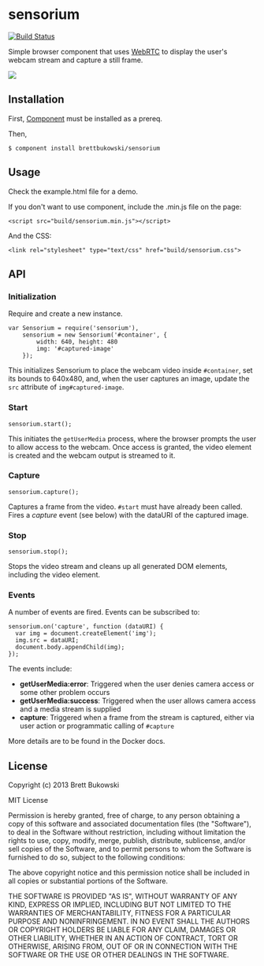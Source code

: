 sensorium
=========

[![Build Status](https://travis-ci.org/BrettBukowski/sensorium.png?branch=master)](https://travis-ci.org/BrettBukowski/sensorium)


Simple browser component that uses [WebRTC][rtc] to display the user's webcam stream and capture a still frame.

![][pic]

## Installation

First, [Component] must be installed as a prereq.

Then,

    $ component install brettbukowski/sensorium

## Usage

Check the example.html file for a demo.

If you don't want to use component, include the .min.js file on the page:

    <script src="build/sensorium.min.js"></script>

And the CSS:

    <link rel="stylesheet" type="text/css" href="build/sensorium.css">

## API

### Initialization

Require and create a new instance.

    var Sensorium = require('sensorium'),
        sensorium = new Sensorium('#container', {
            width: 640, height: 480
            img: '#captured-image'
        });

This initializes Sensorium to place the webcam video inside `#container`, set its bounds to 640x480, and, when the user captures an image, update the `src` attribute of `img#captured-image`.

### Start

    sensorium.start();

This initiates the `getUserMedia` process, where the browser prompts the user to allow access to the webcam. Once access is granted, the video element is created and the webcam output is streamed to it.

### Capture

    sensorium.capture();

Captures a frame from the video. `#start` must have already been called. Fires a _capture_ event (see below) with the dataURI of the captured image.


### Stop

    sensorium.stop();

Stops the video stream and cleans up all generated DOM elements, including the video element.

### Events

A number of events are fired. Events can be subscribed to:

    sensorium.on('capture', function (dataURI) {
      var img = document.createElement('img');
      img.src = dataURI;
      document.body.appendChild(img);
    });

The events include:

- **getUserMedia:error**: Triggered when the user denies camera access or some other problem occurs
- **getUserMedia:success**: Triggered when the user allows camera access and a media stream is supplied
- **capture**: Triggered when a frame from the stream is captured, either via user action or programmatic calling of `#capture` 

More details are to be found in the Docker docs.

## License

Copyright (c) 2013 Brett Bukowski

MIT License

Permission is hereby granted, free of charge, to any person obtaining a copy of this software and associated documentation files (the "Software"), to deal in the Software without restriction, including without limitation the rights to use, copy, modify, merge, publish, distribute, sublicense, and/or sell copies of the Software, and to permit persons to whom the Software is furnished to do so, subject to the following conditions:

The above copyright notice and this permission notice shall be included in all copies or substantial portions of the Software.

THE SOFTWARE IS PROVIDED "AS IS", WITHOUT WARRANTY OF ANY KIND, EXPRESS OR IMPLIED, INCLUDING BUT NOT LIMITED TO THE WARRANTIES OF MERCHANTABILITY, FITNESS FOR A PARTICULAR PURPOSE AND NONINFRINGEMENT. IN NO EVENT SHALL THE AUTHORS OR COPYRIGHT HOLDERS BE LIABLE FOR ANY CLAIM, DAMAGES OR OTHER LIABILITY, WHETHER IN AN ACTION OF CONTRACT, TORT OR OTHERWISE, ARISING FROM, OUT OF OR IN CONNECTION WITH THE SOFTWARE OR THE USE OR OTHER DEALINGS IN THE SOFTWARE.



[rtc]: http://www.webrtc.org/
[pic]: https://dl.dropbox.com/u/302368/github/sensorium.jpg
[component]: https://github.com/component/component/